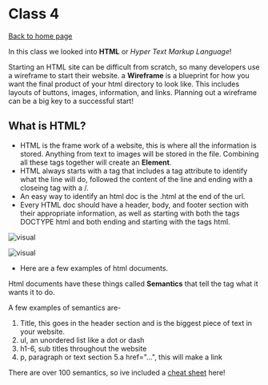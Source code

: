 # Class 4

[Back to home page](../README.md)

In this class we looked into **HTML** or *Hyper Text Markup Language*!

Starting an HTML site can be difficult from scratch, so many developers use a wireframe to start their website. a **Wireframe** is a blueprint for how you want the final product of your html directory to look like. This includes layouts of buttons, images, information, and links. Planning out a wireframe can be a big key to a successful start!

## What is HTML?

- HTML is the frame work of a website, this is where all the information is stored. Anything from text to images will be stored in the file. Combining all these tags together will create an **Element**.
- HTML always starts with a tag that includes a tag attribute to identify what the line will do, followed the content of the line and ending with a closeing tag with a /.
- An easy way to identify an html doc is the .html at the end of the url.
- Every HTML doc should have a header, body, and footer section with their appropriate information, as well as starting with both the tags DOCTYPE html and both ending and starting with the tags html.

![visual](https://media.geeksforgeeks.org/wp-content/uploads/20210401153104/htmlstrc.PNG)

![visual](https://www.researchgate.net/profile/Ahmed-Othman-Eltahawi/publication/321213969/figure/fig1/AS:563449463414784@1511348228508/HTML-code-example_Q320.jpg)

- Here are a few examples of html documents.

Html documents have these things called **Semantics** that tell the tag what it wants it to do.

A few examples of semantics are-

1. Title, this goes in the header section and is the biggest piece of text in your website.
2. ul, an unordered list like a dot or dash
3. h1-6, sub titles throughout the website
4. p, paragraph or text section
5.a href="...", this will make a link

There are over 100 semantics, so ive included a [cheat sheet](https://learn-the-web.algonquindesign.ca/topics/html-semantics-cheat-sheet/) here!